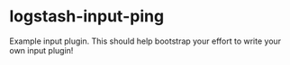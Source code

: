 # logstash-input-ping
Example input plugin. This should help bootstrap your effort to write your own input plugin!
